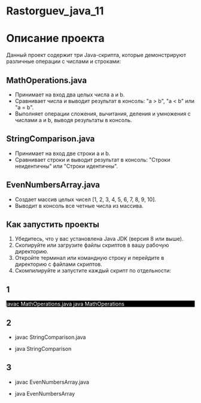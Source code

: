 # Rastorguev_java_11

# Описание проекта

Данный проект содержит три Java-скрипта, которые демонстрируют различные операции с числами и строками:

## MathOperations.java
* Принимает на вход два целых числа a и b.
* Сравнивает числа и выводит результат в консоль: "a > b", "a < b" или "a = b".
* Выполняет операции сложения, вычитания, деления и умножения с числами a и b, выводя результаты в консоль.

## StringComparison.java
* Принимает на вход две строки a и b.
* Сравнивает строки и выводит результат в консоль: 
"Строки неидентичны" или "Строки идентичны".

## EvenNumbersArray.java
* Создает массив целых чисел [1, 2, 3, 4, 5, 6, 7, 8, 9, 10].
* Выводит в консоль все четные числа из массива.

## Как запустить проекты
1. Убедитесь, что у вас установлена Java JDK (версия 8 или выше).
2. Скопируйте или загрузите файлы скриптов в вашу рабочую директорию.
3. Откройте терминал или командную строку и перейдите в директорию с файлами скриптов.
4. Скомпилируйте и запустите каждый скрипт по отдельности:

## 1
<div style="background-color: black; color: white;">
 javac MathOperations.java
 java MathOperations
</div>

 ## 2
* javac StringComparison.java 

* java StringComparison

## 3
* javac EvenNumbersArray.java

* java EvenNumbersArray
